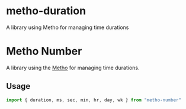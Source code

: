 # metho-duration
A library using Metho for managing time durations

# Metho Number
A library using the [Metho](https://github.com/jonrandy/metho) for managing time durations.

## Usage
```js
import { duration, ms, sec, min, hr, day, wk } from "metho-number"


```
